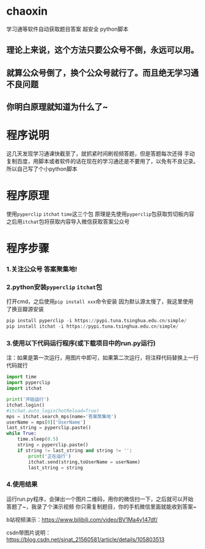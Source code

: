 # chaoxin
学习通等软件自动获取题目答案 超安全 python脚本
## 理论上来说，这个方法只要公众号不倒，永远可以用。
## 就算公众号倒了，换个公众号就行了。而且绝无学习通不良问题
## 你明白原理就知道为什么了~
# 程序说明
这几天发现学习通课快截至了，就抓紧时间刷视频答题，但是答题每次还得 手动复制百度，用脚本或者软件的话在现在的学习通还是不要用了，以免有不良记录。所以自己写了个小python脚本
# 程序原理
使用`pyperclip` `itchat` `time`这三个包
原理是先使用`pyperclip`包获取剪切板内容
之后用`itchat`包将获取内容导入微信获取答案公众号
# 程序步骤
### 1.关注公众号 **答案聚集地**!
### 2.python安装`pyperclip` `itchat`包
打开cmd，之后使用```pip install xxx```命令安装
因为默认源太慢了，我这里使用了换豆瓣源安装
```python
pip install pyperclip -i https://pypi.tuna.tsinghua.edu.cn/simple/
pip install itchat -i https://pypi.tuna.tsinghua.edu.cn/simple/
```
### 3.使用以下代码运行程序(或下载项目中的run.py运行)
注：如果是第一次运行，用图片中即可，如果第二次运行，将注释代码替换上一行代码就行
```python
import time
import pyperclip
import itchat

print('开始运行')
itchat.login()
#itchat.auto_login(hotReload=True)
mps = itchat.search_mps(name='答案聚集地')
userName = mps[0]['UserName']
last_string = pyperclip.paste()
while True:
    time.sleep(0.5)
    string = pyperclip.paste()
    if string != last_string and string != '':
        print('正在运行')
        itchat.send(string,toUserName = userName)
        last_string = string
```
### 4.使用结果
运行run.py程序，会弹出一个图片二维码，用你的微信扫一下，之后就可以开始答题了~，我录了个演示视频
你只需复制题目，你的手机微信里面就能收到答案~

b站视频演示：https://www.bilibili.com/video/BV1Ma4y147df/

csdn带图片说明：https://blog.csdn.net/sinat_21560581/article/details/105803513
